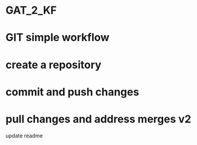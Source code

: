 # GAT_2_KF
# GIT simple workflow
# create a repository
# commit and push changes
# pull changes and address merges v2  

update readme 
